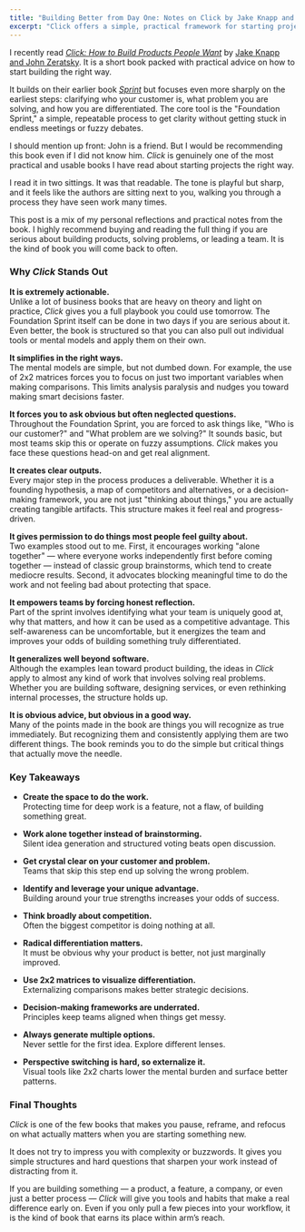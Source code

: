 ```yaml
---
title: "Building Better from Day One: Notes on Click by Jake Knapp and John Zeratsky"
excerpt: "Click offers a simple, practical framework for starting projects the right way. In this post, I share my notes on why the Foundation Sprint works, how it helps teams focus on real problems, and why I think it is worth keeping close if you are building anything new."
---
```


I recently read [*Click: How to Build Products People Want*](https://www.theclickbook.com/) by [Jake Knapp and John Zeratsky](https://www.jakeandjz.com/). It is a short book packed with practical advice on how to start building the right way.  

It builds on their earlier book [*Sprint*](https://www.thesprintbook.com/) but focuses even more sharply on the earliest steps: clarifying who your customer is, what problem you are solving, and how you are differentiated. The core tool is the "Foundation Sprint," a simple, repeatable process to get clarity without getting stuck in endless meetings or fuzzy debates.  

I should mention up front: John is a friend. But I would be recommending this book even if I did not know him. *Click* is genuinely one of the most practical and usable books I have read about starting projects the right way.  

I read it in two sittings. It was that readable. The tone is playful but sharp, and it feels like the authors are sitting next to you, walking you through a process they have seen work many times.

This post is a mix of my personal reflections and practical notes from the book. I highly recommend buying and reading the full thing if you are serious about building products, solving problems, or leading a team. It is the kind of book you will come back to often.

### Why *Click* Stands Out

**It is extremely actionable.**  
Unlike a lot of business books that are heavy on theory and light on practice, *Click* gives you a full playbook you could use tomorrow. The Foundation Sprint itself can be done in two days if you are serious about it. Even better, the book is structured so that you can also pull out individual tools or mental models and apply them on their own.

**It simplifies in the right ways.**  
The mental models are simple, but not dumbed down. For example, the use of 2x2 matrices forces you to focus on just two important variables when making comparisons. This limits analysis paralysis and nudges you toward making smart decisions faster.

**It forces you to ask obvious but often neglected questions.**  
Throughout the Foundation Sprint, you are forced to ask things like, "Who is our customer?" and "What problem are we solving?" It sounds basic, but most teams skip this or operate on fuzzy assumptions. *Click* makes you face these questions head-on and get real alignment.

**It creates clear outputs.**  
Every major step in the process produces a deliverable. Whether it is a founding hypothesis, a map of competitors and alternatives, or a decision-making framework, you are not just "thinking about things," you are actually creating tangible artifacts. This structure makes it feel real and progress-driven.

**It gives permission to do things most people feel guilty about.**  
Two examples stood out to me. First, it encourages working "alone together" — where everyone works independently first before coming together — instead of classic group brainstorms, which tend to create mediocre results. Second, it advocates blocking meaningful time to do the work and not feeling bad about protecting that space.

**It empowers teams by forcing honest reflection.**  
Part of the sprint involves identifying what your team is uniquely good at, why that matters, and how it can be used as a competitive advantage. This self-awareness can be uncomfortable, but it energizes the team and improves your odds of building something truly differentiated.

**It generalizes well beyond software.**  
Although the examples lean toward product building, the ideas in *Click* apply to almost any kind of work that involves solving real problems. Whether you are building software, designing services, or even rethinking internal processes, the structure holds up.

**It is obvious advice, but obvious in a good way.**  
Many of the points made in the book are things you will recognize as true immediately. But recognizing them and consistently applying them are two different things. The book reminds you to do the simple but critical things that actually move the needle.

### Key Takeaways

- **Create the space to do the work.**  
  Protecting time for deep work is a feature, not a flaw, of building something great.

- **Work alone together instead of brainstorming.**  
  Silent idea generation and structured voting beats open discussion.

- **Get crystal clear on your customer and problem.**  
  Teams that skip this step end up solving the wrong problem.

- **Identify and leverage your unique advantage.**  
  Building around your true strengths increases your odds of success.

- **Think broadly about competition.**  
  Often the biggest competitor is doing nothing at all.

- **Radical differentiation matters.**  
  It must be obvious why your product is better, not just marginally improved.

- **Use 2x2 matrices to visualize differentiation.**  
  Externalizing comparisons makes better strategic decisions.

- **Decision-making frameworks are underrated.**  
  Principles keep teams aligned when things get messy.

- **Always generate multiple options.**  
  Never settle for the first idea. Explore different lenses.

- **Perspective switching is hard, so externalize it.**  
  Visual tools like 2x2 charts lower the mental burden and surface better patterns.

### Final Thoughts

*Click* is one of the few books that makes you pause, reframe, and refocus on what actually matters when you are starting something new.  


It does not try to impress you with complexity or buzzwords. It gives you simple structures and hard questions that sharpen your work instead of distracting from it.  

If you are building something — a product, a feature, a company, or even just a better process — *Click* will give you tools and habits that make a real difference early on. Even if you only pull a few pieces into your workflow, it is the kind of book that earns its place within arm’s reach.
